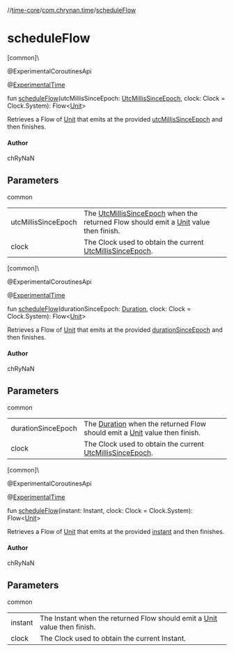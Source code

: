 //[time-core](../../index.md)/[com.chrynan.time](index.md)/[scheduleFlow](schedule-flow.md)

# scheduleFlow

[common]\

@ExperimentalCoroutinesApi

@[ExperimentalTime](https://kotlinlang.org/api/latest/jvm/stdlib/kotlin.time/-experimental-time/index.html)

fun [scheduleFlow](schedule-flow.md)(utcMillisSinceEpoch: [UtcMillisSinceEpoch](-utc-millis-since-epoch/index.md), clock: Clock = Clock.System): Flow&lt;[Unit](https://kotlinlang.org/api/latest/jvm/stdlib/kotlin/-unit/index.html)&gt;

Retrieves a Flow of [Unit](https://kotlinlang.org/api/latest/jvm/stdlib/kotlin/-unit/index.html) that emits at the provided [utcMillisSinceEpoch](schedule-flow.md) and then finishes.

#### Author

chRyNaN

## Parameters

common

| | |
|---|---|
| utcMillisSinceEpoch | The [UtcMillisSinceEpoch](-utc-millis-since-epoch/index.md) when the returned Flow should emit a [Unit](https://kotlinlang.org/api/latest/jvm/stdlib/kotlin/-unit/index.html) value then finish. |
| clock | The Clock used to obtain the current [UtcMillisSinceEpoch](-utc-millis-since-epoch/index.md). |

[common]\

@ExperimentalCoroutinesApi

@[ExperimentalTime](https://kotlinlang.org/api/latest/jvm/stdlib/kotlin.time/-experimental-time/index.html)

fun [scheduleFlow](schedule-flow.md)(durationSinceEpoch: [Duration](https://kotlinlang.org/api/latest/jvm/stdlib/kotlin.time/-duration/index.html), clock: Clock = Clock.System): Flow&lt;[Unit](https://kotlinlang.org/api/latest/jvm/stdlib/kotlin/-unit/index.html)&gt;

Retrieves a Flow of [Unit](https://kotlinlang.org/api/latest/jvm/stdlib/kotlin/-unit/index.html) that emits at the provided [durationSinceEpoch](schedule-flow.md) and then finishes.

#### Author

chRyNaN

## Parameters

common

| | |
|---|---|
| durationSinceEpoch | The [Duration](https://kotlinlang.org/api/latest/jvm/stdlib/kotlin.time/-duration/index.html) when the returned Flow should emit a [Unit](https://kotlinlang.org/api/latest/jvm/stdlib/kotlin/-unit/index.html) value then finish. |
| clock | The Clock used to obtain the current [UtcMillisSinceEpoch](-utc-millis-since-epoch/index.md). |

[common]\

@ExperimentalCoroutinesApi

@[ExperimentalTime](https://kotlinlang.org/api/latest/jvm/stdlib/kotlin.time/-experimental-time/index.html)

fun [scheduleFlow](schedule-flow.md)(instant: Instant, clock: Clock = Clock.System): Flow&lt;[Unit](https://kotlinlang.org/api/latest/jvm/stdlib/kotlin/-unit/index.html)&gt;

Retrieves a Flow of [Unit](https://kotlinlang.org/api/latest/jvm/stdlib/kotlin/-unit/index.html) that emits at the provided [instant](schedule-flow.md) and then finishes.

#### Author

chRyNaN

## Parameters

common

| | |
|---|---|
| instant | The Instant when the returned Flow should emit a [Unit](https://kotlinlang.org/api/latest/jvm/stdlib/kotlin/-unit/index.html) value then finish. |
| clock | The Clock used to obtain the current Instant. |
